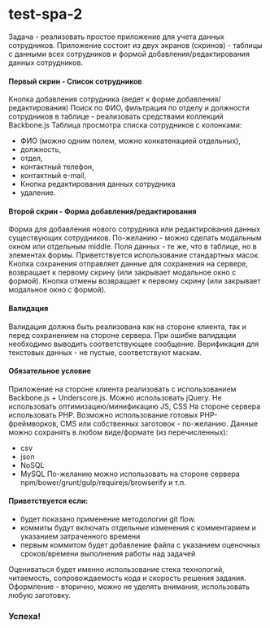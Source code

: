 # test-spa-2

Задача - реализовать простое приложение для учета данных сотрудников. Приложение состоит из двух экранов (скринов) - таблицы с данными всех сотрудников и формой добавления/редактирования данных сотрудников.

#### Первый скрин - Список сотрудников

Кнопка добавления сотрудника (ведет к форме добавления/редактирования)
Поиск по ФИО, фильтрация по отделу и должности сотрудников в таблице - реализовать средствами коллекций Backbone.js
Таблица просмотра списка сотрудников с колонками: 
- ФИО (можно одним полем, можно конкатенацией отдельных), 
- должность, 
- отдел,
- контактный телефон,
- контактный e-mail,
- Кнопка редактирования данных сотрудника
- удаление.

#### Второй скрин - Форма добавления/редактирования

Форма для добавления нового сотрудника или редактирования данных существующих сотрудников. По-желанию - можно сделать модальным окном или отдельным middle.
Поля данных - те же, что в таблице, но в элементах формы.
Приветствуется использование стандартных масок.
Кнопка сохранения отправляет данные для сохранения на сервере, возвращает к первому скрину (или закрывает модальное окно с формой).
Кнопка отмены возвращает к первому скрину (или закрывает модальное окно с формой).

#### Валидация

Валидация должна быть реализована как на стороне клиента, так и перед сохранением на стороне сервера. При ошибке валидации необходимо выводить соответствующее сообщение. Верификация для текстовых данных - не пустые, соответствуют маскам.

#### Обязательное условие

Приложение на стороне клиента реализовать с использованием Backbone.js + Underscore.js. Можно использовать jQuery. 
Не использовать оптимизацию/минификацию JS, CSS
На стороне сервера использовать PHP. Возможно использование готовых PHP-фреймворков, CMS или собственных заготовок - по-желанию. 
Данные можно сохранять в любом виде/формате (из перечисленных): 
- csv
- json
- NoSQL
- MySQL
По-желанию можно использовать на стороне сервера npm/bower/grunt/gulp/requirejs/browserify и т.п.

#### Приветствуется если:
- будет показано применение методологии git flow.
- коммиты будут включать отдельные изменения с комментарием и указанием затраченного времени
- первым коммитом будет добавление файла с указанием оценочных сроков/времени выполнения работы над задачей

Оцениваться будет именно использование стека технологий, читаемость, сопровождаемость кода и скорость решения задания. Оформление - вторично, можно не уделять внимания, использовать любую заготовку.

### Успеха!
